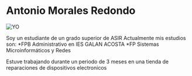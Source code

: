 # Antonio Morales Redondo 

 ![YO](https://imgs.search.brave.com/_-ged9ZsgzddRUSZSdGqF0q3nVnC4z_Q0MkXz-zp7uM/rs:fit:860:0:0/g:ce/aHR0cHM6Ly9zdGF0/aWMud2lraWEubm9j/b29raWUubmV0L3lv/dXR1YmVwZWRpYS9p/bWFnZXMvYy9jNS9W/ZWdldHRhLnBuZy9y/ZXZpc2lvbi9sYXRl/c3Q_Y2I9MjAxNTA1/MjIyMDU5NTcmcGF0/aC1wcmVmaXg9ZXM)
 
Soy un estudiante de un grado superior de ASIR 
Actualmente mis estudios son:
*FPB Administrativo en IES GALAN ACOSTA
*FP Sistemas Microinformáticos y Redes

Estuve trabajando durante un periodo de 3 meses en una tienda de reparaciones de dispositivos electronicos  



